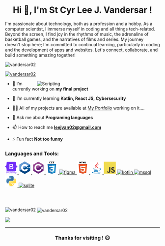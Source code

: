 <h1 align="center">
    Hi 👋, I'm St Cyr Lee J. Vandersar !
</h1>

<p align="left">I'm passionate about technology, both as a profession and a hobby. As a computer scientist, I immerse myself in coding and all things tech-related. Beyond the screen, I find joy in the rhythms of music, the adrenaline of basketball games, and the narratives of films and series. My journey doesn't stop here; I'm committed to continual learning, particularly in coding and the development of apps and websites. Let's connect, collaborate, and build something amazing together!</p>

<p align="left"> <img src="https://komarev.com/ghpvc/?username=vandersar02&label=Profile%20views&color=0e75b6&style=flat" alt="vandersar02" /> </p>

<p align="left"> <a href="https://github.com/ryo-ma/github-profile-trophy"><img src="https://github-profile-trophy.vercel.app/?username=vandersar02" alt="vandersar02" /></a> </p>

<img align="right" alt="Scripting" width="400" src="https://cdn.dribbble.com/userupload/7725640/file/original-a2b82ab8779ece4c49df3672f7753ccb.gif">


- 🔭 I’m currently working on **my final project**

- 🌱 I’m currently learning **Kotlin, React JS, Cybersecurity**

- 👨‍💻 All of my projects are available at [My Portfolio](https://stcyrvandersar.vercel.app) working on it....

- 💬 Ask me about **Programing languages**

- 📫 How to reach me **[leejvan02@gmail.com](mailto:leejvan02@gmail.com)**

- ⚡ Fun fact **Not too funny**


<h3 align="left">Languages and Tools:</h3>
<p align="left"> <a href="https://getbootstrap.com" target="_blank" rel="noreferrer"> <img src="https://raw.githubusercontent.com/devicons/devicon/master/icons/bootstrap/bootstrap-plain-wordmark.svg" alt="bootstrap" width="40" height="40"/> </a> <a href="https://www.w3schools.com/cpp/" target="_blank" rel="noreferrer"> <img src="https://raw.githubusercontent.com/devicons/devicon/master/icons/cplusplus/cplusplus-original.svg" alt="cplusplus" width="40" height="40"/> </a> <a href="https://www.w3schools.com/cs/" target="_blank" rel="noreferrer"> <img src="https://raw.githubusercontent.com/devicons/devicon/master/icons/csharp/csharp-original.svg" alt="csharp" width="40" height="40"/> </a> <a href="https://www.w3schools.com/css/" target="_blank" rel="noreferrer"> <img src="https://raw.githubusercontent.com/devicons/devicon/master/icons/css3/css3-original-wordmark.svg" alt="css3" width="40" height="40"/> </a> <a href="https://www.figma.com/" target="_blank" rel="noreferrer"> <img src="https://www.vectorlogo.zone/logos/figma/figma-icon.svg" alt="figma" width="40" height="40"/> </a> <a href="https://www.w3.org/html/" target="_blank" rel="noreferrer"> <img src="https://raw.githubusercontent.com/devicons/devicon/master/icons/html5/html5-original-wordmark.svg" alt="html5" width="40" height="40"/> </a> <a href="https://www.java.com" target="_blank" rel="noreferrer"> <img src="https://raw.githubusercontent.com/devicons/devicon/master/icons/java/java-original.svg" alt="java" width="40" height="40"/> </a> <a href="https://developer.mozilla.org/en-US/docs/Web/JavaScript" target="_blank" rel="noreferrer"> <img src="https://raw.githubusercontent.com/devicons/devicon/master/icons/javascript/javascript-original.svg" alt="javascript" width="40" height="40"/> </a> <a href="https://kotlinlang.org" target="_blank" rel="noreferrer"> <img src="https://www.vectorlogo.zone/logos/kotlinlang/kotlinlang-icon.svg" alt="kotlin" width="40" height="40"/> </a> <a href="https://www.microsoft.com/en-us/sql-server" target="_blank" rel="noreferrer"> <img src="https://www.svgrepo.com/show/303229/microsoft-sql-server-logo.svg" alt="mssql" width="40" height="40"/> </a> <a href="https://www.python.org" target="_blank" rel="noreferrer"> <img src="https://raw.githubusercontent.com/devicons/devicon/master/icons/python/python-original.svg" alt="python" width="40" height="40"/> <a href="https://www.sqlite.org/" target="_blank" rel="noreferrer"> <img src="https://www.vectorlogo.zone/logos/sqlite/sqlite-icon.svg" alt="sqlite" width="40" height="40"/> </a> 

<br><br>
<p><img align="left" src="https://github-readme-stats.vercel.app/api/top-langs?username=vandersar02&show_icons=true&locale=en&layout=compact" alt="vandersar02" /></p>

<p>&nbsp;<img align="center" src="https://github-readme-stats.vercel.app/api?username=vandersar02&show_icons=true&locale=en" alt="vandersar02" /></p>
<picture>
  <source
    srcset="https://github-readme-stats.vercel.app/api?username=Vandersar02&show_icons=true&theme=dark"
    media="(prefers-color-scheme: dark)"
  />
  <source
    srcset="https://github-readme-stats.vercel.app/api?username=Vandersar02&show_icons=true"
    media="(prefers-color-scheme: light), (prefers-color-scheme: no-preference)"
  />
  <img src="https://github-readme-stats.vercel.app/api?username=Vandersar02&show_icons=true" />
</picture>
<hr>

<h3 align="center">
    Thanks for visiting ! 😊
</h3>
